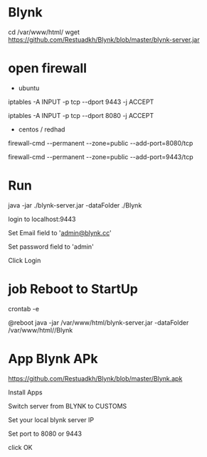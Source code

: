# Blynk
cd /var/www/html/
wget https://github.com/Restuadkh/Blynk/blob/master/blynk-server.jar

# open firewall
- ubuntu

iptables -A INPUT -p tcp --dport 9443 -j ACCEPT

iptables -A INPUT -p tcp --dport 8080 -j ACCEPT


- centos / redhad

firewall-cmd --permanent --zone=public --add-port=8080/tcp

firewall-cmd --permanent --zone=public --add-port=9443/tcp

# Run
java -jar ./blynk-server.jar -dataFolder ./Blynk  

login to localhost:9443

Set Email field to 'admin@blynk.cc'

Set password field to 'admin'

Click Login

# job Reboot to StartUp

crontab -e

@reboot java -jar /var/www/html/blynk-server.jar -dataFolder /var/www/html//Blynk 

# App Blynk APk

https://github.com/Restuadkh/Blynk/blob/master/Blynk.apk

Install Apps

Switch server from BLYNK to CUSTOMS

Set your local blynk server IP

Set port to 8080 or 9443

click OK